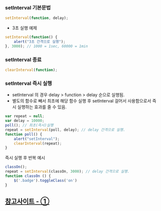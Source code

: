 ### __setInterval 기본문법__

```js
setInterval(function, delay);
```
- 3초 실행 예제
```js
setInterval(function() {
	alert("3초 간격으로 실행");
}, 3000); // 1000 = 1sec, 60000 = 1min
```

### __setInterval 종료__

```js
clearInterval(function);
```
### __setInterval 즉시 실행__
- setInterval 의 경우 delay > function > delay 순으로 실행됨.
- 별도의 함수로 빼서 최초에 해당 함수 실행 후 setInterval 걸어서 사용함으로서 즉시 실행하는 효과를 줄 수 있음.
```js
var repeat = null;
var delay = 10000;
poll(); // 최초(즉시)실행
repeat = setInterval(poll, delay); // delay 간격으로 실행.
function poll() {
	alert("setInterval");
	clearInterval(repeat);
}
```
즉시 실행 후 반복 예시
```js
classOn();
repeat = setInterval(classOn, 3000); // delay 간격으로 실행.
function classOn () {
    $('.badge').toggleClass('on')
}
```
[참고사이트 - ①](https://dlagusgh1.tistory.com/995)
----